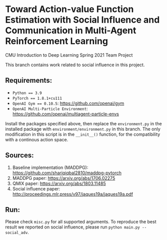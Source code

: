 # Toward Action-value Function Estimation with Social Influence and Communication in Multi-Agent Reinforcement Learning
CMU Introduction to Deep Learning Spring 2021 Team Project

This branch contains work related to social influence in this project.

## Requirements:

- `Python == 3.9`
- `PyTorch == 1.8.1+cu111`
- `OpenAI Gym == 0.10.5`: https://github.com/openai/gym
- `OpenAI Multi-Particle Environment`: https://github.com/openai/multiagent-particle-envs

Install the packages specified above, then replace the `environment.py` in the installed package with `environment/environment.py` in this branch. The only modification in this script is in the `__init__()` function, for the compatibility with a continous action space.

## Sources:

1. Baseline implementation (MADDPG): https://github.com/shariqiqbal2810/maddpg-pytorch
2. MADDPG paper: https://arxiv.org/abs/1706.02275
3. QMIX paper: https://arxiv.org/abs/1803.11485
4. Social influence paper: http://proceedings.mlr.press/v97/jaques19a/jaques19a.pdf

## Run:

Please check `misc.py` for all supported arguments. To reproduce the best result we reported on social influence, please run `python main.py --social_adv`.

